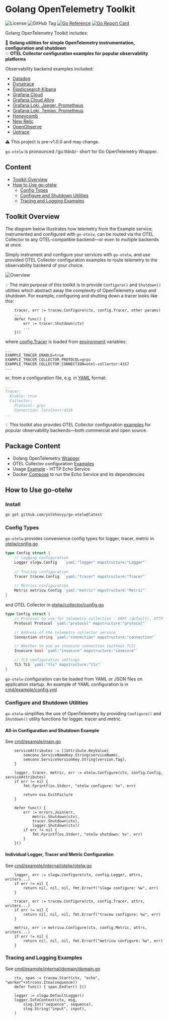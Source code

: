# Golang OpenTelemetry Toolkit  

![License](https://img.shields.io/github/license/yolkhovyy/go-otelw)
![GitHub Tag](https://img.shields.io/github/v/tag/yolkhovyy/go-otelw)
[![Go Reference](https://pkg.go.dev/badge/github.com/yolkhovyy/go-otelw.svg)](https://pkg.go.dev/github.com/yolkhovyy/go-otelw)
[![Go Report Card](https://goreportcard.com/badge/github.com/yolkhovyy/go-otelw)](https://goreportcard.com/report/github.com/yolkhovyy/go-otelw)

Golang OpenTelemetry Toolkit includes: 

🚀 **Golang utilities for simple OpenTelemetry instrumentation, configuration and shutdown**  
✨ **OTEL Collector configuration examples for popular observability platforms**  

Observability backend examples included:
  * [Datadog](docs/datadog.md)
  * [Dynatrace](docs/dynatrace.md)
  * [Elasticsearch Kibana](docs/elasticsearch-kibana.md)
  * [Grafana Cloud](docs/grafana-cloud.md)
  * [Grafana Cloud Alloy](./docs/grafana-cloud-alloy.md)
  * [Grafana Loki, Jaeger, Prometheus](./docs/grafana-loki-jaeger-prometheus.md)
  * [Grafana Loki, Tempo, Prometheus](./docs/grafana-loki-tempo-prometheus.md)
  * [Honeycomb](./docs/honeycomb.md)
  * [New Relic](./docs/new-relic.md)
  * [OpenObserve](./docs/openobserve.md)
  * [Uptrace](./docs/uptrace.md)


⚠️ This project is pre-v1.0.0 and may change.

`go-otelw` is pronounced /ˈɡuːtldʌb/- short for Go OpenTelemetry Wrapper.

## Content
* [Toolkit Overview](#toolkit-overview)
* [How to Use go-otelw](#how-to-use-go-otelw)
  * [Config Types](#config-types)
  * [Configure and Shutdown Utilities](#configure-and-shutdown-utilities)
  * [Tracing and Logging Examples](#tracing-and-logging-examples)

## Toolkit Overview
The diagram below illustrates how telemetry from the Example service, instrumented and configured with `go-otelw`, can be routed via the OTEL Collector to any OTEL-compatible backend—or even to multiple backends at once. 

Simply instrument and configure your services with `go-otelw`, and use provided OTEL Collector configuration examples to route telemetry to the observability backend of your choice.

![Overview](./docs/diagrams/overview.png)

💡 The main purpose of this toolkit is to provide `Configure()` and `Shutdown()` utilities which abstract away the complexity of OpenTelemetry setup and shutdown. For example, configuring and shutting down a tracer looks like this:
```golang
	tracer, err := tracew.Configure(ctx, config.Tracer, other params)
	...
	defer func() {
		err := tracer.Shutdown(ctx)
		...
	}()
```

where [config.Tracer](./otelw/config.go#L11-L20) is loaded from [environment](./.env.local) variables:
```env
...
EXAMPLE_TRACER_ENABLE=true
EXAMPLE_TRACER_COLLECTOR_PROTOCOL=grpc
EXAMPLE_TRACER_COLLECTOR_CONNECTION=otel-collector:4317
...
```

or, from a configuration file, e.g. in [YAML](./cmd/example/config.yml) format:
```yml
...
Tracer:
  Enable: true
  Collector:
    Protocol: grpc
    Connection: localhost:4318
...
```

💡 This toolkit also provides OTEL Collector configuration [examples](./config/) for popular observability backends—both commercial and open source.

## Package Content
* Golang OpenTelemetry [Wrapper](./otelw/)
* OTEL Collector configuration [Examples](./config/otel-collector/)
* Usage [Example](./cmd/example/) - HTTP Echo Service
* Docker [Compose](./docker-compose.yml) to run the Echo Service and its dependencies

## How to Use go-otelw
### Install
```bash
go get github.com/yolkhovyy/go-otelw@latest
```

### Config Types
`go-otelw` provides convenience config types for logger, tracer, metric in [otelw/config.go](./otelw/config.go#L11-L20)
```go
type Config struct {
	// Logging configuration
	Logger slogw.Config   `yaml:"logger" mapstructure:"Logger"`
	
	// Tracing configuration
	Tracer tracew.Config  `yaml:"tracer" mapstructure:"Tracer"`
	
	// Metrics configuration
	Metric metricw.Config `yaml:"metric" mapstructure:"Metric"`
}
```
and OTEL Collector in [otelw/collector/config.go](./otelw/collector/config.go#L6-L18)
```go
type Config struct {
	// Protocol to use for telemetry collection - GRPC (default), HTTP.
	Protocol Protocol `yaml:"protocol" mapstructure:"protocol"`

	// Address of the telemetry collector service
	Connection string `yaml:"connection" mapstructure:"connection"`

	// Whether to use an insecure connection (without TLS)
	Insecure bool `yaml:"insecure" mapstructure:"insecure"`

	// TLS configuration settings
	TLS TLS `yaml:"tls" mapstructure:"tls"`
}
```
`go-otelw` configuration can be loaded from YAML or JSON files on application startup. An example of YAML configuration is in [cmd/example/config.yml](./cmd/example/config.yml)

### Configure and Shutdown Utilities
`go-otelw` simplifies the use of OpenTelemetry by providing `Configure()` and `Shutdown()` utility functions for logger, tracer and metric.

#### All-in Configuration and Shutdown Example
See [cmd/example/main.go](./cmd/example/main.go#L60-L75)

```golang
	serviceAttributes := []attribute.KeyValue{
		semconv.ServiceNameKey.String(serviceName),
		semconv.ServiceVersionKey.String(version.Tag),
	}
	
	logger, tracer, metric, err := otelw.Configure(ctx, config.Config, serviceAttributes)
	if err != nil {
		fmt.Fprintf(os.Stderr, "otelw configure: %v", err)

		return osx.ExitFailure
	}

	defer func() {
		err := errors.Join(err,
			metric.Shutdown(ctx),
			tracer.Shutdown(ctx),
			logger.Shutdown(ctx))
		if err != nil {
			fmt.Fprintf(os.Stderr, "otelw shutdown: %v", err)
		}
	}()
```

#### Individual Logger, Tracer and Metric Configuration
See [cmd/example/internal/otelw/otelw.go](./cmd/example/internal/otelw/otelw.go#L21-L34)

```golang
	logger, err := slogw.Configure(ctx, config.Logger, attrs, writers...)
	if err != nil {
		return nil, nil, nil, fmt.Errorf("slogw configure: %w", err)
	}

	tracer, err := tracew.Configure(ctx, config.Tracer, attrs, writers...)
	if err != nil {
		return nil, nil, nil, fmt.Errorf("tracew configure: %w", err)
	}

	metric, err := metricw.Configure(ctx, config.Metric, attrs, writers...)
	if err != nil {
		return nil, nil, nil, fmt.Errorf("metricw configure: %w", err)
	}

```

### Tracing and Logging Examples
See [cmd/example/internal/domain/domain.go](./cmd/example/internal/domain/domain.go#L75-L110)

```golang
	ctx, span := tracew.Start(ctx, "echo", "worker"+strconv.Itoa(sequence))
	defer func() { span.End(err) }()

	logger := slogw.DefaultLogger()
	logger.InfoContext(ctx, msg, 
		slog.Int("sequence", sequence),
		slog.String("input", input),
	)
```
